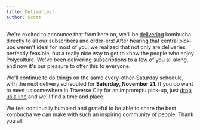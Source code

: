 ```yaml
---
title: Deliveries!
author: Scott
---
```


We're excited to announce that from here on, we'll be [delivering](/buy#deliveries) kombucha directly to all our subscribers and order-ers! After hearing that central pick-ups weren't ideal for most of you, we realized that not only are deliveries perfectly feasible, but a really nice way to get to know the people who enjoy Polyculture. We've been delivering subscriptions to a few of you all along, and now it's our pleasure to offer this to everyone.

We'll continue to do things on the same every-other-Saturday schedule, with the next delivery scheduled for **Saturday, November 21**. If you do want to meet us somewhere in Traverse City for an impromptu pick-up, just [drop us a line](/contact) and we'll find a time and place.

We feel continually humbled and grateful to be able to share the best kombucha we can make with such an inspiring community of people. Thank you all!
